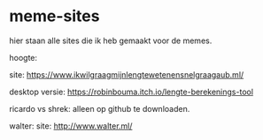 # meme-sites
hier staan alle sites die ik heb gemaakt voor de memes.


hoogte:

site: https://www.ikwilgraagmijnlengtewetenensnelgraagaub.ml/

desktop versie: https://robinbouma.itch.io/lengte-berekenings-tool


ricardo vs shrek:
alleen op github te downloaden.

walter:
site: http://www.walter.ml/
